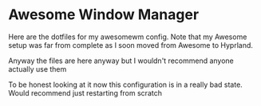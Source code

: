 # Awesome Window Manager
Here are the dotfiles for my awesomewm config. 
Note that my Awesome setup was far from complete as I soon moved from Awesome to Hyprland.

Anyway the files are here anyway but I wouldn't recommend anyone actually use them

To be honest looking at it now this configuration is in a really bad state. Would recommend just restarting from scratch
